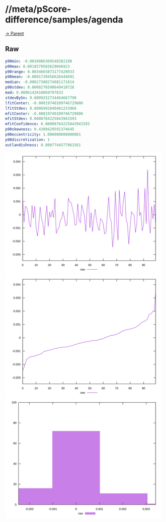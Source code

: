 
# //meta/pScore-difference/samples/agenda

[→ Parent](../..)


## Raw


```yaml
p90min: -0.0016086369548382108
p90max: 0.0018579503629046923
p90range: 0.0034665873177429033
p90mean: -0.0001739456626444691
median: -0.00027300274881171814
p90stdev: 0.0008276590649410728
mad: 0.0006142618869797833
stdevBySn: 0.0009252734464667798
lfitCenter: -0.00019740109746729806
lfitStdev: 0.0006992840481233966
mfitCenter: -0.00019740109746729806
mfitStdev: 0.0008764225843941593
mfitConfidence: 0.00008764225843941593
p90skewness: 0.4300429591374645
p90eccentricity: 1.000000000000001
p90discretization: 1
outlandishness: 0.8007744577061561

```

![PLOT: raw-values](./raw/values.svg)![PLOT: raw-sorted](./raw/sorted.svg)![PLOT: raw-histogram](./raw/histogram.svg)